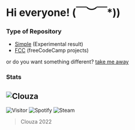 # Hi everyone! \(￣︶￣*\))

### Type of Repository
- [Simple](https://github.com/Clouza?tab=repositories&q=simple) (Experimental result)
- [FCC](https://github.com/Clouza?tab=repositories&q=fcc) (freeCodeCamp projects)

or do you want something different? [take me away](https://clouza.github.io/random-repository/)

### Stats
![Clouza](https://github-readme-stats.vercel.app/api?username=clouza&theme=graywhite&show_icons=true)
---

![Visitor](https://komarev.com/ghpvc/?username=clouza&style=for-the-badge)
![Spotify](https://img.shields.io/badge/Spotify-clouza-brightgreen?style=for-the-badge&logo=spotify)
![Steam](https://img.shields.io/badge/Steam-clouza-%231b2838?style=for-the-badge&logo=steam)


 > Clouza 2022
